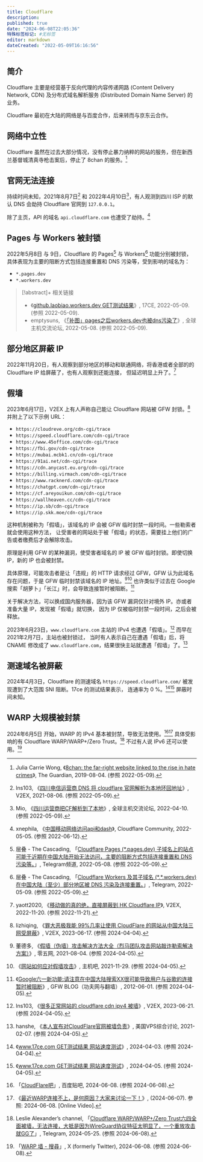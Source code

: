 ```yaml
---
title: Cloudflare
description:
published: true
date: "2024-06-08T22:05:36"
特殊标签标记: #无标签
editor: markdown
dateCreated: "2022-05-09T16:16:56"
---
```


## 简介

Cloudflare 主要是经营基于反向代理的内容传递网路 (Content Delivery Network, CDN) 及分布式域名解析服务 (Distributed
Domain Name Server) 的业务。

Cloudflare 最初在大陆的网络是与百度合作，后来转而与京东云合作。

## 网络中立性

Cloudflare 虽然在过去大部分情况，没有停止暴力纳粹的网站的服务，但在新西兰基督城清真寺枪击案后，停止了 8chan 的服务。[^02205]

[^02205]: Julia Carrie Wong, 《[8chan: the far-right website linked to the rise in hate crimes](https://web.archive.org/web/20220505042122/https://www.theguardian.com/technology/2019/aug/04/mass-shootings-el-paso-texas-dayton-ohio-8chan-far-right-website)》, The Guardian, 2019-08-04. (参照 2022-05-09).

## 官网无法连接

持续时间未知，2021年8月7日[^794189] 和 2022年4月10日[^999020]，有人观测到四川 ISP 的默认 DNS 会劫持 Cloudflare 官网到
`127.0.0.1`。

[^794189]: lns103, 《[四川电信运营商 DNS 将 cloudflare 官网解析为本地环回地址](https://web.archive.org/web/20220412064827/https://www.v2ex.com/t/794189)》, V2EX, 2021-08-06. (参照 2022-05-09).

[^999020]: Mio, 《[四川运营商把CF解析到了本地](https://web.archive.org/web/20220509033549/https://hostloc.com/thread-999020-1-1.html)》, 全球主机交流论坛, 2022-04-10. (参照 2022-05-09).

除了主页，API 的域名 `api.cloudflare.com` 也遭受了劫持。[^381238]

[^381238]: xnephila, 《[中国移动网络访问api和dash](https://web.archive.org/web/20220612131115/https://community.cloudflare.com/t/api-dash/381238)》, Cloudflare Community, 2022-05-05. (参照 2022-06-12).

## Pages 与 Workers 被封锁

2022年5月8日 与 9日，Cloudflare 的 Pages[^3574] 与 Workers[^3576] 功能分别被封锁，
具体表现为主要的阻断方式包括连接重置和 DNS 污染等，受到影响的域名为：

[^3574]: 层叠 - The Cascading, 「[Cloudflare Pages (\*.pages.dev) 子域名上的站点可能于近期在中国大陆开始无法访问，主要的阻断方式包括连接重置和 DNS 污染等。](https://web.archive.org/web/20220509140245/https://t.me/s/outvivid/3574)」, Telegram频道, 2022-05-08. (参照 2022-05-09).

[^3576]: 层叠 - The Cascading, 「[Cloudflare Workers 及其子域名 (\*.\*.workers.dev) 在中国大陆（至少）部分地区被 DNS 污染及连接重置。](https://web.archive.org/web/20220509141722/https://t.me/s/outvivid/3576)」, Telegram, 2022-05-09. (参照 2022-05-09).

+   `*.pages.dev`
+   `*.workers.dev`

> [!abstract]+ 相关链接
>
> +   《[github.laobiao.workers.dev GET测试结果](https://web.archive.org/web/20220509032033/http://17ce.com/site/http/20220509_288e7d90cf4611eca6c6f3822089be12:1.html)》, 17CE, 2022-05-09. (参照 2022-05-09).
> +   emptysuns, 《[「补图」pages之后workers.dev也被dns污染了](https://web.archive.org/web/20220509031615/https://hostloc.com/thread-1013938-1-1.html)》, 全球主机交流论坛, 2022-05-08. (参照 2022-05-09).

## 部分地区屏蔽 IP

2022年11月20日，有人观察到部分地区的移动和联通网络，将香港或者全部的的 Cloudflare IP 给屏蔽了，也有人观察到还能连接，
但延迟明显上升了。[^896616]

[^896616]: yaott2020, 《[移动做的真的绝，直接屏蔽到 HK Cloudflare IP](https://web.archive.org/web/20221120232112/https://www.v2ex.com/t/896616)》, V2EX, 2022-11-20. (参照 2022-11-21).

## 假墙

2023年6月17日，V2EX 上有人声称自己能让 Cloudflare 网站被 GFW 封锁。[^49599] 并附上了以下示例 URL：

[^49599]: lizhiqing, 《[罪大恶极我能 99%几率让使用 CloudFlare 的网站从中国大陆三网受屏蔽](https://web.archive.org/web/20230618000902/https://v2ex.com/t/949599)》, V2EX, 2023-06-17. (参照 2024-04-04).

+   `https://cloudreve.org/cdn-cgi/trace`
+   `https://speed.cloudflare.com/cdn-cgi/trace`
+   `https://www.45office.com/cdn-cgi/trace`
+   `https://fbi.gov/cdn-cgi/trace`
+   `https://mubai.mcbk1.cn/cdn-cgi/trace`
+   `https://91ai.net/cdn-cgi/trace`
+   `https://cdn.anycast.eu.org/cdn-cgi/trace`
+   `https://billing.virmach.com/cdn-cgi/trace`
+   `https://www.racknerd.com/cdn-cgi/trace`
+   `https://chatgpt.com/cdn-cgi/trace`
+   `https://cf.areyouikun.com/cdn-cgi/trace`
+   `https://wallheaven.cc/cdn-cgi/trace`
+   `https://ip.sb/cdn-cgi/trace`
+   `https://ip.skk.moe/cdn-cgi/trace`

这种机制被称为「假墙」，该域名的 IP 会被 GFW 临时封禁一段时间。一些勒索者就会使用这种方法，
让受害者的网站处于被「假墙」的状态，需要挂上他们的广告或者缴费后才会解除攻击。

原理是利用 GFW 的某种漏洞，使受害者域名的 IP 被 GFW 临时封锁。即使切换 IP，新的 IP 也会被封禁。

具体原理，可能攻击者是让「违规」的 HTTP 请求经过 GFW，GFW 认为此域名存在问题，于是 GFW 临时封禁该域名的 IP 地址。[^2057][^18658]
也许类似于过去在 Google 搜索「胡萝卜」「长江」时，会导致连接暂时被阻断。[^53537]

[^2057]: 董德多, 《[假墙（伪墙）攻击解决方法大全（烈马团队攻击网站敲诈勒索解决方案）](https://web.archive.org/web/20231208132855/https://www.02405.com/archives/2057)》, 零五网, 2021-08-04. (参照 2024-04-05).

[^18658]: 《[网站如何应对假墙攻击](https://web.archive.org/web/20220121171833/https://zhujib.com/18658.html)》, 主机吧, 2021-11-29. (参照 2024-04-05).

[^53537]: 《[Google六一新功能:请注意在中国大陆搜索XX很可能导致用户与谷歌的连接暂时被阻断](https://web.archive.org/web/20230927153537/https://www.chinagfw.org/2012/05/googlexx.html)》, GFW BLOG（功夫网与翻墙）, 2012-06-01. (参照 2024-04-05).

关于解决方法，可以换成国内服务器，因为该 GFW 漏洞仅针对境外 IP。亦或者准备大量 IP，发现被「假墙」就切换，
因为 IP 仅被临时封禁一段时间，之后会被释放。

2023年6月23日，`www.cloudflare.com` 主站的 IPv4 也遭遇「假墙」。[^50591] 而早在 2021年2月7日，主站也被封锁过，
当时有人表示自己在遭遇「假墙」后，将 CNAME 修改成了 `www.cloudflare.com`，结果很快主站就遭遇「假墙」了。[^05361]

[^50591]: lns103, 《[很多正常网站的 cloudflare cdn ipv4 被墙](https://web.archive.org/web/20240304063558/https://www.v2ex.com/t/950591)》, V2EX, 2023-06-21. (参照 2024-04-05).

[^05361]: hanshe, 《[本人宣布对CloudFlare官网被墙负责](https://web.archive.org/web/20230823005742/https://hostloc.com/thread-805361-1-1.html)》, 美国VPS综合讨论, 2021-02-07. (参照 2024-04-05).

## 测速域名被屏蔽

2024年4月3日，Cloudflare 的测速域名 `https://speed.cloudflare.com/` 被发现遭到了大范围 SNI 阻断。17ce 的测试结果表示，
连通率为 0 %。[^e060e][^f1cc1] 屏蔽时间未知。

[^e060e]: 《[www.17ce.com GET测试结果 网站速度测试](https://web.archive.org/web/20240403124435/https://17ce.com/site/http/20240403_8d2167f0f1b711ee87ce53f1533e060e:1.html)》, 2024-04-03. (参照 2024-04-04).

[^f1cc1]: 《[www.17ce.com GET测试结果 网站速度测试](https://web.archive.org/web/20240405032604/https://17ce.com/site/http/20240405_f1cc1160f2fb11ee87ce53f1533e060e:1.html)》, 2024-04-05. (参照 2024-04-05).

## WARP 大规模被封禁

2024年6月5日 开始，WARP 的 IPv4 基本被封禁，导致无法使用。[^30632][^L5gp0]
具体受影响的有 Cloudflare WARP/WARP+/Zero Trust。[^23918] 不过有人说 IPv6 还可以使用。[^xsw]

[^30632]: 「[CloudFlare吧](https://web.archive.org/web/20240608130632/https://tieba.baidu.com/f?kw=cloudflare)」, 百度贴吧, 2024-06-08. (参照 2024-06-08).

[^L5gp0]: 《[最近WARP连接不上，是何原因？大家来讨论一下！](https://web.archive.org/web/20240608052231/https://www.youtube.com/watch?v=D5qlh8L5gp0)》, (2024-06-07). 参照: 2024-06-08. [Online Video].

[^23918]: Leslie Alexander’s channel, 「[Cloudflare WARP/WARP+/Zero Trust六四全面被墙，无法连接，大抵是因为WireGuard协议特征太明显了，一个重放攻击就GG了](https://web.archive.org/web/20240608123918/https://t.me/s/LeslieDiary/94)」, Telegram, 2024-05-25. (参照 2024-06-08).

[^xsw]: 「[WARP 墙 - 搜尋](<https://x.com/search?q=WARP 墙>)」, X (formerly Twitter), 2024-06-08. (参照 2024-06-08).
